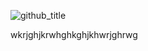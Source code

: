 ![github_title](https://github.com/user-attachments/assets/92e5e830-715d-48db-8d40-cfb780057038)  

<div type="center">
  <p>wkrjghjkrwhghkghjkhwrjghrwg</p>
</div>
